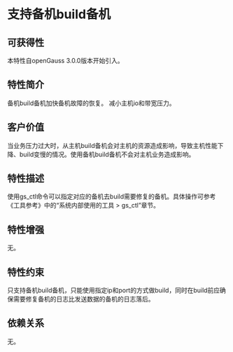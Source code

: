 # 支持备机build备机<a name="ZH-CN_TOPIC_0000001223785974"></a>

## 可获得性<a name="section14707931165614"></a>

本特性自openGauss 3.0.0版本开始引入。

## 特性简介<a name="section43398242"></a>

备机build备机加快备机故障的恢复。 减小主机io和带宽压力。

## 客户价值<a name="section55039858"></a>

当业务压力过大时，从主机build备机会对主机的资源造成影响，导致主机性能下降、build变慢的情况。使用备机build备机不会对主机业务造成影响。

## 特性描述<a name="section25596675"></a>

使用gs\_ctl命令可以指定对应的备机去build需要修复的备机。具体操作可参考《工具参考》中的“系统内部使用的工具 \> gs\_ctl”章节。

## 特性增强<a name="section29043486"></a>

无。

## 特性约束<a name="section27741012910"></a>

只支持备机build备机，只能使用指定ip和port的方式做build，同时在build前应确保需要修复备机的日志比发送数据的备机的日志落后。

## 依赖关系<a name="section57771982"></a>

无。
